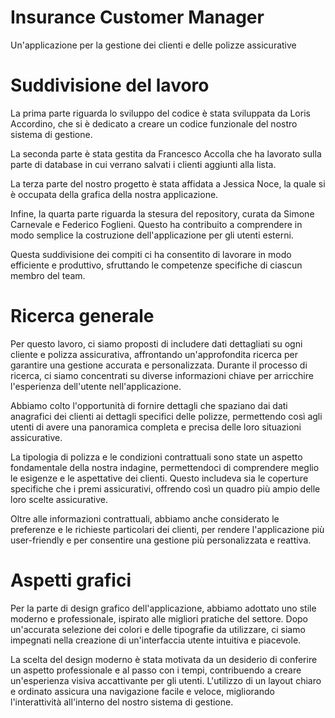 # Insurance Customer Manager
Un'applicazione per la gestione dei clienti e delle polizze assicurative

# Suddivisione del lavoro
La prima parte riguarda lo sviluppo del codice è stata sviluppata da Loris Accordino, che si è dedicato a creare un codice funzionale del nostro sistema di gestione.

La seconda parte è stata gestita da Francesco Accolla che ha lavorato sulla parte di database in cui verrano salvati i clienti aggiunti alla lista.

La terza parte del nostro progetto è stata affidata a Jessica Noce, la quale si è occupata della grafica della nostra applicazione.

Infine, la quarta parte riguarda la stesura del repository, curata da Simone Carnevale e Federico Foglieni. Questo ha contribuito a comprendere in modo semplice la costruzione dell'applicazione per gli utenti esterni.

Questa suddivisione dei compiti ci ha consentito di lavorare in modo efficiente e produttivo, sfruttando le competenze specifiche di ciascun membro del team.

# Ricerca generale
Per questo lavoro, ci siamo proposti di includere dati dettagliati su ogni cliente e polizza assicurativa, affrontando un'approfondita ricerca per garantire una gestione accurata e personalizzata. Durante il processo di ricerca, ci siamo concentrati su diverse informazioni chiave per arricchire l'esperienza dell'utente nell'applicazione.

Abbiamo colto l'opportunità di fornire dettagli che spaziano dai dati anagrafici dei clienti ai dettagli specifici delle polizze, permettendo così agli utenti di avere una panoramica completa e precisa delle loro situazioni assicurative.

La tipologia di polizza e le condizioni contrattuali sono state un aspetto fondamentale della nostra indagine, permettendoci di comprendere meglio le esigenze e le aspettative dei clienti. Questo includeva sia le coperture specifiche che i premi assicurativi, offrendo così un quadro più ampio delle loro scelte assicurative.

Oltre alle informazioni contrattuali, abbiamo anche considerato le preferenze e le richieste particolari dei clienti, per rendere l'applicazione più user-friendly e per consentire una gestione più personalizzata e reattiva.

# Aspetti grafici
Per la parte di design grafico dell'applicazione, abbiamo adottato uno stile moderno e professionale, ispirato alle migliori pratiche del settore. Dopo un'accurata selezione dei colori e delle tipografie da utilizzare, ci siamo impegnati nella creazione di un'interfaccia utente intuitiva e piacevole.

La scelta del design moderno è stata motivata da un desiderio di conferire un aspetto professionale e al passo con i tempi, contribuendo a creare un'esperienza visiva accattivante per gli utenti. L'utilizzo di un layout chiaro e ordinato assicura una navigazione facile e veloce, migliorando l'interattività all'interno del nostro sistema di gestione.
